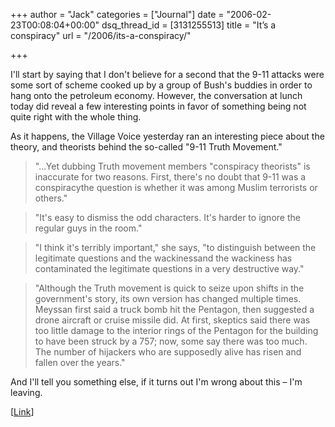 +++
author = "Jack"
categories = ["Journal"]
date = "2006-02-23T00:08:04+00:00"
dsq_thread_id = [3131255513]
title = "It’s a conspiracy"
url = "/2006/its-a-conspiracy/"

+++

I'll start by saying that I don't believe for a second that the 9-11 attacks were some sort of scheme cooked up by a group of Bush's buddies in order to hang onto the petroleum economy. However, the conversation at lunch today did reveal a few interesting points in favor of something being not quite right with the whole thing. 

As it happens, the Village Voice yesterday ran an interesting piece about the theory, and theorists behind the so-called "9-11 Truth Movement." 

> "&#8230;Yet dubbing Truth movement members "conspiracy theorists" is inaccurate for two reasons. First, there's no doubt that 9-11 was a conspiracythe question is whether it was among Muslim terrorists or others." 

> "It's easy to dismiss the odd characters. It's harder to ignore the regular guys in the room." 

> "I think it's terribly important," she says, "to distinguish between the legitimate questions and the wackinessand the wackiness has contaminated the legitimate questions in a very destructive way." 

> "Although the Truth movement is quick to seize upon shifts in the government's story, its own version has changed multiple times. Meyssan first said a truck bomb hit the Pentagon, then suggested a drone aircraft or cruise missile did. At first, skeptics said there was too little damage to the interior rings of the Pentagon for the building to have been struck by a 757; now, some say there was too much. The number of hijackers who are supposedly alive has risen and fallen over the years." 

And I'll tell you something else, if it turns out I'm wrong about this &#8211; I'm leaving. 

[[Link](<http://www.villagevoice.com/news/0608,murphy,72254,6.html>)]